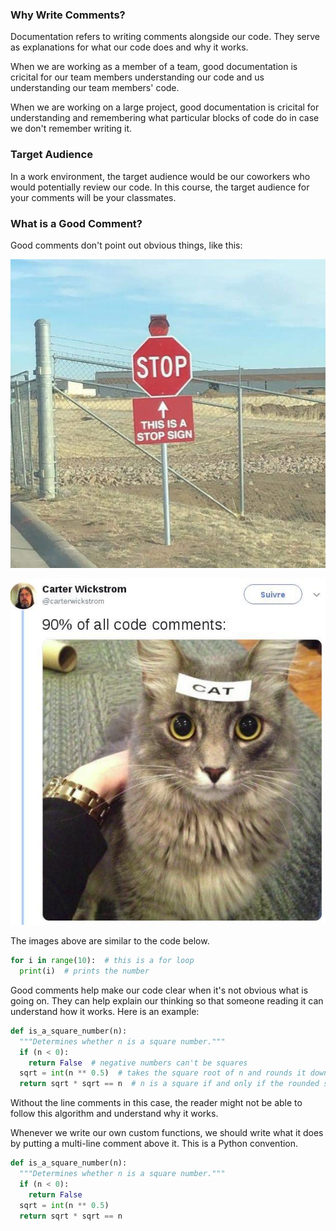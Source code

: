 ### Why Write Comments?

Documentation refers to writing comments alongside our code. They serve as explanations for what our code does and why it works.

When we are working as a member of a team, good documentation is cricital for our team members understanding our code and us understanding our team members' code.

When we are working on a large project, good documentation is cricital for understanding and remembering what particular blocks of code do in case we don't remember writing it.

### Target Audience

In a work environment, the target audience would be our coworkers who would potentially review our code. In this course, the target audience for your comments will be your classmates.

### What is a Good Comment?

Good comments don't point out obvious things, like this:

![](https://raw.githubusercontent.com/MissStrong/ICS3UE_Semester_2_2020-2021/main/Images/Stop_Sign.jpg)

![](https://raw.githubusercontent.com/MissStrong/ICS3UE_Semester_2_2020-2021/main/Images/Cat.jpg)

The images above are similar to the code below.

```python
for i in range(10):  # this is a for loop
  print(i)  # prints the number
```

Good comments help make our code clear when it's not obvious what is going on. They can help explain our thinking so that someone reading it can understand how it works. Here is an example:

```python
def is_a_square_number(n):
  """Determines whether n is a square number."""
  if (n < 0):
    return False  # negative numbers can't be squares
  sqrt = int(n ** 0.5)  # takes the square root of n and rounds it down to the nearest whole number
  return sqrt * sqrt == n  # n is a square if and only if the rounded square root squared is n
```

Without the line comments in this case, the reader might not be able to follow this algorithm and understand why it works.

Whenever we write our own custom functions, we should write what it does by putting a multi-line comment above it. This is a Python convention.

```python
def is_a_square_number(n):
  """Determines whether n is a square number."""
  if (n < 0):
    return False  
  sqrt = int(n ** 0.5)
  return sqrt * sqrt == n
```
